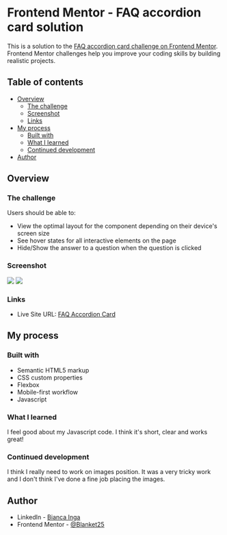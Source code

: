 # Frontend Mentor - FAQ accordion card solution

This is a solution to the [FAQ accordion card challenge on Frontend Mentor](https://www.frontendmentor.io/challenges/faq-accordion-card-XlyjD0Oam). Frontend Mentor challenges help you improve your coding skills by building realistic projects.

## Table of contents

- [Overview](#overview)
  - [The challenge](#the-challenge)
  - [Screenshot](#screenshot)
  - [Links](#links)
- [My process](#my-process)
  - [Built with](#built-with)
  - [What I learned](#what-i-learned)
  - [Continued development](#continued-development)
- [Author](#author)

## Overview

### The challenge

Users should be able to:

- View the optimal layout for the component depending on their device's screen size
- See hover states for all interactive elements on the page
- Hide/Show the answer to a question when the question is clicked

### Screenshot

![](images/mobile)
![](images/desktop)

### Links

- Live Site URL: [FAQ Accordion Card]( https://blanket25.github.io/FAQ-accordion-card/)

## My process

### Built with

- Semantic HTML5 markup
- CSS custom properties
- Flexbox
- Mobile-first workflow
- Javascript

### What I learned

I feel good about my Javascript code. I think it's short, clear and works great!

### Continued development

I think I really need to work on images position. It was a very tricky work and I don't think I've done a fine job placing the images.

## Author

- LinkedIn - [Bianca Inga](https://www.linkedin.com/in/biancainga/)
- Frontend Mentor - [@Blanket25](https://www.frontendmentor.io/profile/Blanket25)

